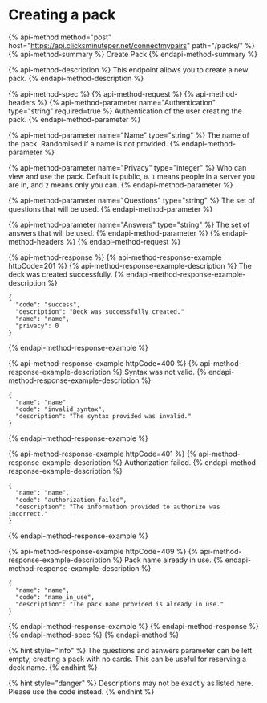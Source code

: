 # Creating a pack

{% api-method method="post" host="https://api.clicksminuteper.net/connectmypairs" path="/packs/" %}
{% api-method-summary %}
Create Pack
{% endapi-method-summary %}

{% api-method-description %}
This endpoint allows you to create a new pack.
{% endapi-method-description %}

{% api-method-spec %}
{% api-method-request %}
{% api-method-headers %}
{% api-method-parameter name="Authentication" type="string" required=true %}
Authentication of the user creating the pack.
{% endapi-method-parameter %}

{% api-method-parameter name="Name" type="string" %}
The name of the pack. Randomised if a name is not provided.
{% endapi-method-parameter %}

{% api-method-parameter name="Privacy" type="integer" %}
Who can view and use the pack. Default is public, `0`. `1` means people in a server you are in, and `2` means only you can.
{% endapi-method-parameter %}

{% api-method-parameter name="Questions" type="string" %}
The set of questions that will be used.
{% endapi-method-parameter %}

{% api-method-parameter name="Answers" type="string" %}
The set of answers that will be used.
{% endapi-method-parameter %}
{% endapi-method-headers %}
{% endapi-method-request %}

{% api-method-response %}
{% api-method-response-example httpCode=201 %}
{% api-method-response-example-description %}
The deck was created successfully.
{% endapi-method-response-example-description %}

```text
{    
  "code": "success",
  "description": "Deck was successfully created."
  "name": "name",
  "privacy": 0
}
```
{% endapi-method-response-example %}

{% api-method-response-example httpCode=400 %}
{% api-method-response-example-description %}
Syntax was not valid.
{% endapi-method-response-example-description %}

```text
{    
  "name": "name"
  "code": "invalid_syntax",
  "description": "The syntax provided was invalid."
}
```
{% endapi-method-response-example %}

{% api-method-response-example httpCode=401 %}
{% api-method-response-example-description %}
Authorization failed.
{% endapi-method-response-example-description %}

```text
{    
  "name": "name",
  "code": "authorization_failed",
  "description": "The information provided to authorize was incorrect."
}
```
{% endapi-method-response-example %}

{% api-method-response-example httpCode=409 %}
{% api-method-response-example-description %}
Pack name already in use.
{% endapi-method-response-example-description %}

```text
{    
  "name": "name",
  "code": "name_in_use",
  "description": "The pack name provided is already in use."
}
```
{% endapi-method-response-example %}
{% endapi-method-response %}
{% endapi-method-spec %}
{% endapi-method %}

{% hint style="info" %}
The questions and asnwers parameter can be left empty, creating a pack with no cards. This can be useful for reserving a deck name.
{% endhint %}

{% hint style="danger" %}
Descriptions may not be exactly as listed here. Please use the code instead.
{% endhint %}

